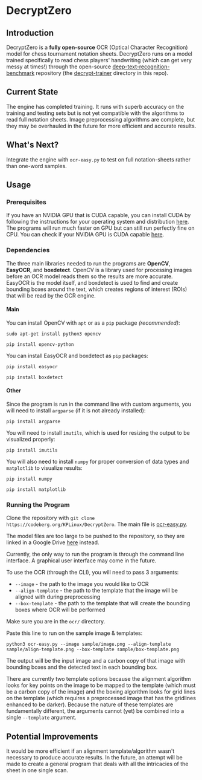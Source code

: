 # DecryptZero

## Introduction
DecryptZero is a **fully open-source** OCR (Optical Character Recognition) model for chess tournament notation sheets. DecryptZero runs on a model trained specifically to read chess players' handwriting (which can get very messy at times!) through the open-source [deep-text-recognition-benchmark](https://github.com/clovaai/deep-text-recognition-benchmark) repository (the [decrypt-trainer](decrypt-trainer) directory in this repo).

## Current State
The engine has completed training. It runs with superb accuracy on the training and testing sets but is not yet compatible with the algorithms to read full notation sheets. Image preprocessing algorithms are complete, but they may be overhauled in the future for more efficient and accurate results.

## What's Next?
Integrate the engine with `ocr-easy.py` to test on full notation-sheets rather than one-word samples.

## Usage

### Prerequisites
If you have an NVIDIA GPU that is CUDA capable, you can install CUDA by following the instructions for your operating system and distribution [here](https://docs.nvidia.com/cuda/index.html). The programs will run much faster on GPU but can still run perfectly fine on CPU. You can check if your NVIDIA GPU is CUDA capable [here](https://developer.nvidia.com/cuda-gpus).

### Dependencies
The three main libraries needed to run the programs are **OpenCV**, **EasyOCR**, and **boxdetect**. OpenCV is a library used for processing images before an OCR model reads them so the results are more accurate. EasyOCR is the model itself, and boxdetect is used to find and create bounding boxes around the text, which creates regions of interest (ROIs) that will be read by the OCR engine.

#### Main
You can install OpenCV with `apt` or as a `pip` package *(recommended)*:
```
sudo apt-get install python3 opencv
```
```
pip install opencv-python
```

You can install EasyOCR and boxdetect as `pip` packages:
```
pip install easyocr
```
```
pip install boxdetect
```

#### Other
Since the program is run in the command line with custom arguments, you will need to install `argparse` (if it is not already installed):
```
pip install argparse
```

You will need to install `imutils`, which is used for resizing the output to be visualized properly:
```
pip install imutils
```

You will also need to install `numpy` for proper conversion of data types and `matplotlib` to visualize results:
```
pip install numpy
```
```
pip install matplotlib
```

### Running the Program
Clone the repository with `git clone https://codeberg.org/KPLinux/DecryptZero`. The main file is [ocr-easy.py](ocr-easy.py).

The model files are too large to be pushed to the repository, so they are linked in a Google Drive [here](https://drive.google.com/drive/u/0/folders/1GTqZIXgyWEjPCoaXjRuHV2CLwYTYAeSv) instead.

Currently, the only way to run the program is through the command line interface. A graphical user interface may come in the future.

To use the OCR (through the CLI), you will need to pass 3 arguments:
* `--image` - the path to the image you would like to OCR
* `--align-template` - the path to the template that the image will be aligned with during preprocessing
* `--box-template` - the path to the template that will create the bounding boxes where OCR will be performed

Make sure you are in the `ocr/` directory.

Paste this line to run on the sample image & templates:

```
python3 ocr-easy.py --image sample/image.png --align-template sample/align-template.png --box-template sample/box-template.png
```

The output will be the input image and a carbon copy of that image with bounding boxes and the detected text in each bounding box.

There are currently two template options because the alignment algorithm looks for key points on the image to be mapped to the template (which must be a carbon copy of the image) and the boxing algorithm looks for grid lines on the template (which requires a preprocessed image that has the gridlines enhanced to be darker). Because the nature of these templates are fundamentally different, the arguments cannot (yet) be combined into a single `--template` argument.

## Potential Improvements
It would be more efficient if an alignment template/algorithm wasn't necessary to produce accurate results. In the future, an attempt will be made to create a general program that deals with all the intricacies of the sheet in one single scan.